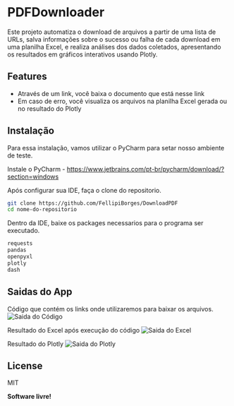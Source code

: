 # PDFDownloader
Este projeto automatiza o download de arquivos a partir de uma lista de URLs, salva informações sobre o sucesso ou falha de cada download em uma planilha Excel, e realiza análises dos dados coletados, apresentando os resultados em gráficos interativos usando Plotly.

## Features

- Através de um link, você baixa o documento que está nesse link
- Em caso de erro, você visualiza os arquivos na planilha Excel gerada ou no resultado do Plotly


## Instalação

Para essa instalação, vamos utilizar o PyCharm para setar nosso ambiente de teste.

Instale o PyCharm - https://www.jetbrains.com/pt-br/pycharm/download/?section=windows

Após configurar sua IDE, faça o clone do repositorio.
```sh
git clone https://github.com/FellipiBorges/DownloadPDF
cd nome-do-repositorio
```

Dentro da IDE, baixe os packages necessarios para o programa ser executado.

```sh
requests
pandas
openpyxl
plotly
dash
```

## Saidas do App
Código que contém os links onde utilizaremos para baixar os arquivos.
![Saida do Código](https://github.com/user-attachments/assets/e1ebc0e7-d07f-4686-a580-94ce442b8a79)

Resultado do Excel após execução do código
![Saida do Excel](https://github.com/user-attachments/assets/68599f62-a2fb-4b4c-821e-7d9ed2e321d8)

Resultado do Plotly
![Saida do Plotly](https://github.com/user-attachments/assets/10caa366-48f5-4670-90e3-0ed170ba08b7)


## License

MIT

**Software livre!**
